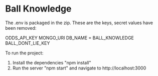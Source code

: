 # Ball Knowledge

The .env is packaged in the zip. These are the keys, secret values have been removed:

ODDS_API_KEY
MONGO_URI
DB_NAME = BALL_KNOWLEDGE
BALL_DONT_LIE_KEY

To run the project:
1. Install the dependencies "npm install"
2. Run the server "npm start" and navigate to http://localhost:3000
